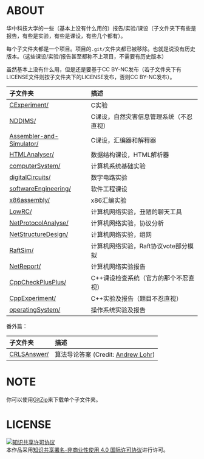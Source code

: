 # ABOUT

华中科技大学的一些（基本上没有什么用的）报告/实验/课设（子文件夹下有些是报告，有些是实验，有些是课设，有些几个都有）。

每个子文件夹都是一个项目。项目的`.git/`文件夹都已被移除。也就是说没有历史版本。（这些课设/实验/报告甚至都称不上项目，不需要有历史版本）

虽然基本上没有什么用，但是还是要基于CC BY-NC发布（若子文件夹下有LICENSE文件则按子文件夹下的LICENSE发布，否则CC BY-NC发布）。

| 子文件夹                      | 描述                                   |
|:------------------------------|:---------------------------------------|
| [CExperiment/][1]             | C实验                                  |
| [NDDIMS/][2]                  | C课设，自然灾害信息管理系统（不忍直视）|
| [Assembler-and-Simulator/][3] | C课设，汇编器和解释器                  |
| [HTMLAnalyser/][4]            | 数据结构课设，HTML解析器               |
| [computerSystem/][5]          | 计算机系统基础实验                     |
| [digitalCircuits/][6]         | 数字电路实验                           |
| [softwareEngineering/][7]     | 软件工程课设                           |
| [x86assembly/][8]             | x86汇编实验                            |
| [LowRC/][9]                   | 计算机网络实验，丑陋的聊天工具         |
| [NetProtocolAnalyse/][10]     | 计算机网络实验，协议分析               |
| [NetStructureDesign/][11]     | 计算机网络实验，组网                   |
| [RaftSim/][17]                | 计算机网络实验，Raft协议vote部分模拟   |
| [NetReport/][16]              | 计算机网络实验报告                     |
| [CppCheckPlusPlus/][12]       | C++课设检查系统（官方的那个不忍直视）  |
| [CppExperiment/][13]          | C++实验及报告（题目不忍直视）          |
| [operatingSystem/][14]        | 操作系统实验及报告                     |

番外篇：

| 子文件夹                      | 描述                                      |
|:------------------------------|:------------------------------------------|
| [CRLSAnswer/][15]             | 算法导论答案 (Credit: [Andrew Lohr][101]) |

# NOTE
你可以使用[GitZip][102]来下载单个子文件夹。

# LICENSE

<a rel="license" href="http://creativecommons.org/licenses/by-nc/4.0/"><img alt="知识共享许可协议" style="border-width:0" src="https://i.creativecommons.org/l/by-nc/4.0/88x31.png" /></a><br />本作品采用<a rel="license" href="http://creativecommons.org/licenses/by-nc/4.0/">知识共享署名-非商业性使用 4.0 国际许可协议</a>进行许可。

[1]:https://github.com/husixu1/HUST-Homeworks/tree/master/CExperiment
[2]:https://github.com/husixu1/HUST-Homeworks/tree/master/NDDIMS
[3]:https://github.com/husixu1/HUST-Homeworks/tree/master/Assembler-and-Simulator
[4]:https://github.com/husixu1/HUST-Homeworks/tree/master/HTMLAnalyser
[5]:https://github.com/husixu1/HUST-Homeworks/tree/master/computerSystem
[6]:https://github.com/husixu1/HUST-Homeworks/tree/master/digitalCircuits
[7]:https://github.com/husixu1/HUST-Homeworks/tree/master/softwareEngineering
[8]:https://github.com/husixu1/HUST-Homeworks/tree/master/x86assembly
[9]:https://github.com/husixu1/HUST-Homeworks/tree/master/LowRC
[10]:https://github.com/husixu1/HUST-Homeworks/tree/master/NetProtocolAnalyse
[11]:https://github.com/husixu1/HUST-Homeworks/tree/master/NetStructureDesign
[12]:https://github.com/husixu1/HUST-Homeworks/tree/master/CppCheckPlusPlus
[13]:https://github.com/husixu1/HUST-Homeworks/tree/master/CppExperiment
[14]:https://github.com/husixu1/HUST-Homeworks/tree/master/operatingSystem
[15]:https://github.com/husixu1/HUST-Homeworks/tree/master/CRLSAnswer
[16]:https://github.com/husixu1/HUST-Homeworks/tree/master/NetReport
[17]:https://github.com/husixu1/HUST-Homeworks/tree/master/RaftSim

[101]:http://sites.math.rutgers.edu/~ajl213/
[102]:http://kinolien.github.io/gitzip/

